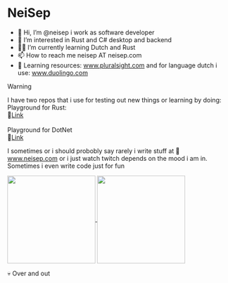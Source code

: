 # NeiSep

- 👋 Hi, I’m @neisep i work as software developer
- 👀 I’m interested in Rust and C# desktop and backend
- 👨‍🏫 I’m currently learning Dutch and Rust
- 📫 How to reach me neisep AT neisep.com
- 💽 Learning resources: www.pluralsight.com and for language dutch i use: www.duolingo.com

> [!WARNING]
> I have two repos that i use for testing out new things or learning by doing:<br>
> Playground for Rust:<br>
> 🧪[Link](https://github.com/neisep/rust-playground)<br>
> <br>
> Playground for DotNet<br>
> 🧪[Link](https://github.com/neisep/Labs)<br>


I sometimes or i should probobly say rarely i write stuff at :page_with_curl: www.neisep.com or i just watch twitch depends on the mood i am in.
Sometimes i even write code just for fun


<a href="https://github.com/anuraghazra/github-readme-stats">
  <img height=200 align="center" src="https://github-readme-stats.vercel.app/api?username=neisep&theme=gruvbox" />
</a>
<a href="https://github.com/anuraghazra/convoychat">
  <img height=200 align="center" src="https://github-readme-stats.vercel.app/api/top-langs?username=neisep&layout=compact&langs_count=8&card_width=320" />
</a>


💀 Over and out

